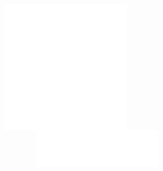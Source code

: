 [<img align="left" width="400" alt="🦑" src="https://github.com/Mehak-Mehta/Mehak-Mehta/blob/main/metrics.svg">](https://github.com/Mehak-Mehta/metrics)
[<img align="right" width="400" alt="🦑" src= "https://github.com/Mehak-Mehta/Mehak-Mehta/blob/main/metrics.plugin.aci.mastered.svg">](https://github.com/Mehak-Mehta/metrics)


                                                                 
                                                             

